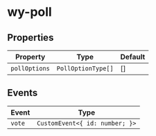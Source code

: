 # wy-poll

## Properties

| Property      | Type               | Default |
|---------------|--------------------|---------|
| `pollOptions` | `PollOptionType[]` | []      |

## Events

| Event  | Type                           |
|--------|--------------------------------|
| `vote` | `CustomEvent<{ id: number; }>` |
